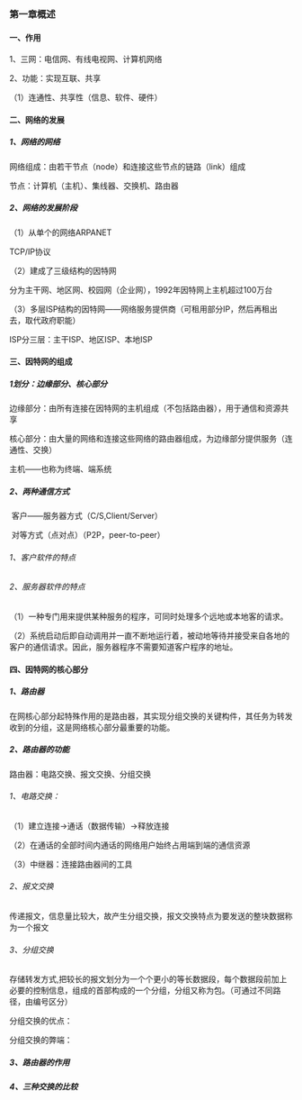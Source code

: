 ###                         第一章概述

#### 一、作用

1、三网：电信网、有线电视网、计算机网络

2、功能：实现互联、共享

（1）连通性、共享性（信息、软件、硬件）

#### 二、网络的发展

##### 1、网络的网络

网络组成：由若干节点（node）和连接这些节点的链路（link）组成

节点：计算机（主机）、集线器、交换机、路由器

##### 2、网络的发展阶段

（1）从单个的网络ARPANET

TCP/IP协议

（2）建成了三级结构的因特网

分为主干网、地区网、校园网（企业网），1992年因特网上主机超过100万台

（3）多层ISP结构的因特网——网络服务提供商（可租用部分IP，然后再租出去，取代政府职能）

ISP分三层：主干ISP、地区ISP、本地ISP

#### 三、因特网的组成

##### 1划分：边缘部分、核心部分

边缘部分：由所有连接在因特网的主机组成（不包括路由器），用于通信和资源共享

核心部分：由大量的网络和连接这些网络的路由器组成，为边缘部分提供服务（连通性、交换）

主机——也称为终端、端系统

##### 2、两种通信方式

​         客户——服务器方式（C/S,Client/Server）

​          对等方式（点对点）（P2P，peer-to-peer）

###### 1、客户软件的特点

###### 2、服务器软件的特点

（1）一种专门用来提供某种服务的程序，可同时处理多个远地或本地客的请求。

（2）系统启动后即自动调用并一直不断地运行着，被动地等待并接受来自各地的客户的通信请求。因此，服务器程序不需要知道客户程序的地址。

#### 四、因特网的核心部分

##### 1、路由器

在网核心部分起特殊作用的是路由器，其实现分组交换的关键构件，其任务为转发收到的分组，这是网络核心部分最重要的功能。

##### 2、路由器的功能

路由器：电路交换、报文交换、分组交换

###### 1、电路交换：

（1）建立连接->通话（数据传输）->释放连接

（2）在通话的全部时间内通话的网络用户始终占用端到端的通信资源

（3）中继器：连接路由器间的工具

###### 2、报文交换

传递报文，信息量比较大，故产生分组交换，报文交换特点为要发送的整块数据称为一个报文

###### 3、分组交换

存储转发方式,把较长的报文划分为一个个更小的等长数据段，每个数据段前加上必要的控制信息，组成的首部构成的一个分组，分组又称为包。（可通过不同路径，由编号区分）

分组交换的优点：

分组交换的弊端：



##### 3、路由器的作用

##### 4、三种交换的比较





##### 